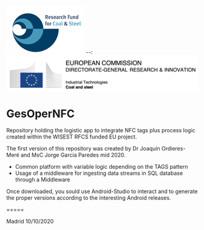 ![RFCS Logo](/images/rfcs.png)
--:![ECDGresearch Logo](/images/dgri_ec.png)

# GesOperNFC
Repository holding the  logistic app to integrate NFC tags plus process logic created within the WISEST RFCS funded EU project.

The first version of this repository was created by Dr Joaquín Ordieres-Meré and MsC Jorge Garcia Paredes mid 2020.

* Common platform with variable logic depending on the TAGS pattern
* Usage of a middleware for ingesting data streams in SQL database through a Middleware

Once downloaded, you sould use Android-Studio to interact and to generate the proper versions 
according to the interesting Android releases.

=====

Madrid 10/10/2020

